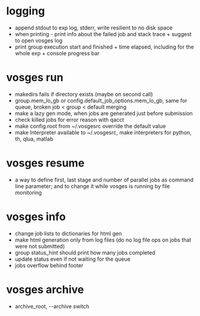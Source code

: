 # logging
- append stdout to exp log, stderr, write resilient to no disk space
- when printing - print info about the failed job and stack trace + suggest to open vosges log
- print group execution start and finished + time elapsed, including for the whole exp + console progress bar

# vosges run
- makedirs fails if directory exists (maybe on second call)
- group.mem_lo_gb or config.default_job_options.mem_lo_gb, same for queue, broken job < group < default merging
- make a lazy gen mode, when jobs are generated just before submission
- check killed jobs for error reason with qacct
- make config.root from ~/.vosgesrc override the default value
- make Interpreter available to ~/.vosgesrc, make interpreters for python, th, qlua, matlab

# vosges resume
- a way to define first, last stage and number of parallel jobs as command line parameter; and to change it while vosges is running by file monitoring

# vosges info
- change job lists to dictionaries for html gen
- make html generation only from log files (do no log file ops on jobs that were not submitted)
- group status_hint should print how many jobs completed
- update status even if not waiting for the queue
- jobs overflow behind footer

# vosges archive
- archive_root, --archive switch
